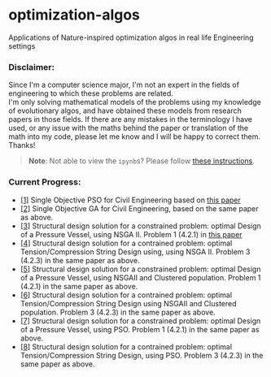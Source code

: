 # optimization-algos
Applications of Nature-inspired optimization algos in real life Engineering settings

### Disclaimer:
Since I'm a computer science major, I'm not an expert in the fields of engineering to which these problems are related.  
I'm only solving mathematical models of the problems using my knowledge of evolutionary algos, and have obtained these models from research papers in those fields. If there are any mistakes in the terminology I have used, or any issue with the maths behind the paper or translation of the math into my code, please let me know and I will be happy to correct them. Thanks!

> **Note**: Not able to view the `ipynb`s? Please follow [these instructions](https://github.com/iurisegtovich/PyTherm-applied-thermodynamics/issues/11#issue-184473171). 

### Current Progress:
- [[1]](PSO-Concrete.ipynb) Single Objective PSO for Civil Engineering based on [this paper](http://www.ijimt.org/vol10/832-CM0015.pdf)
- [[2]](GA_Concrete.ipynb) Single Objective GA for Civil Engineering, based on the same paper as above.
- [[3]](structural_design_1_nsga2.ipynb) Structural design solution for a constrained problem: optimal Design of a Pressure Vessel, using NSGA II. Problem 1 (4.2.1) in [this paper](https://www.aimsciences.org/article/exportPdf?id=0b2c367b-f5d5-4214-9b55-fbde31e3b7ad)
- [[4]](structural_design_3_nsga2.ipynb) Structural design solution for a contrained problem: optimal Tension/Compression String Design using, using NSGA II. Problem 3 (4.2.3) in the same paper as above.
- [[5]](clustered_design_1.ipynb) Structural design solution for a constrained problem: optimal Design of a Pressure Vessel, using NSGAII and Clustered population. Problem 1 (4.2.1) in the same paper as above.
- [[6]](clustered_design_3.ipynb) Structural design solution for a contrained problem: optimal Tension/Compression String Design using NSGAII and Clustered population. Problem 3 (4.2.3) in the same paper as above.
- [[7]](struct_design_1_pso.ipynb) Structural design solution for a constrained problem: optimal Design of a Pressure Vessel, using PSO. Problem 1 (4.2.1) in the same paper as above.
- [[8]](struct_design_3_pso.ipynb) Structural design solution for a contrained problem: optimal Tension/Compression String Design, using PSO. Problem 3 (4.2.3) in the same paper as above.
